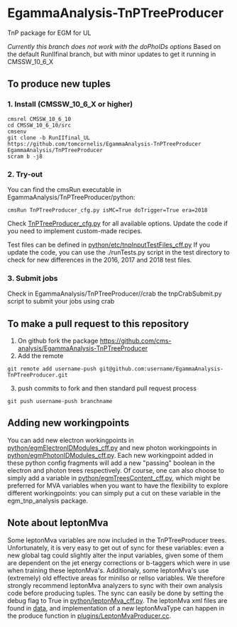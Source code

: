 # EgammaAnalysis-TnPTreeProducer
TnP package for EGM for UL

*Currently this branch does not work with the doPhoIDs options*
Based on the default RunIIfinal branch, but with minor updates to get it running in CMSSW\_10\_6\_X

## To produce new tuples
### 1. Install (CMSSW\_10\_6\_X or higher)

```
cmsrel CMSSW_10_6_10
cd CMSSW_10_6_10/src
cmsenv
git clone -b RunIIfinal_UL https://github.com/tomcornelis/EgammaAnalysis-TnPTreeProducer EgammaAnalysis/TnPTreeProducer
scram b -j8
```

### 2. Try-out 
You can find the cmsRun executable in EgammaAnalysis/TnPTreeProducer/python:
```
cmsRun TnPTreeProducer_cfg.py isMC=True doTrigger=True era=2018
```
Check [TnPTreeProducer\_cfg.py](python/TnPTreeProducer_cfg.py) for all available options. Update the code if you need to implement custom-made recipes.

Test files can be defined in [python/etc/tnpInputTestFiles\_cff.py](python/etc/tnpInputTestFiles_cff.py)
If you update the code, you can use the ./runTests.py script in the test directory to check for new differences in the 2016, 2017 and 2018 test files.

### 3. Submit jobs
Check in EgammaAnalysis/TnPTreeProducer//crab the tnpCrabSubmit.py script to submit your jobs using crab

## To make a pull request to this repository
1. On github fork the package https://github.com/cms-analysis/EgammaAnalysis-TnPTreeProducer 
2. Add the remote 
```
git remote add username-push git@github.com:username/EgammaAnalysis-TnPTreeProducer.git
```
3. push commits to fork and then standard pull request process
```
git push username-push branchname
```

## Adding new workingpoints
You can add new electron workingpoints in [python/egmElectronIDModules\_cff.py](python/egmElectronIDModules_cff.py) and new photon workingpoints
in [python/egmPhotonIDModules\_cff.py](python/egmPhotonIDModules_cff.py). Each new workingpoint added in these python config fragments will
add a new "passing<WP>" boolean in the electron and photon trees respectively. Of course, one can also choose to simply add a variable in
[python/egmTreesContent\_cff.py](python/egmTreesContent\_cff.py), which might be preferred for MVA variables when you want to have the
flexibility to explore different workingpoints: you can simply put a cut on these variable in the egm\_tnp\_analysis package.

## Note about leptonMva
Some leptonMva variables are now included in the TnPTreeProducer trees. Unfortunately, it is very easy to get out of sync for these variables:
even a new global tag could slightly alter the input variables, given some of them are dependent on the jet energy corrections or b-taggers which
were in use when training these leptonMva's. Additionaly, some leptonMva's use (extremely) old effective areas for miniIso or relIso variables.
We therefore strongly recommend leptonMva analyzers to sync with their own analysis code before producing tuples.
The sync can easily be done by setting the debug flag to True in [python/leptonMva\_cff.py](python/leptonMva_cff.py). The leptonMva xml files
are found in [data](data), and implementation of a new leptonMvaType can happen in the produce function in
[plugins/LeptonMvaProducer.cc](plugins/LeptonMvaProducer.cc).
